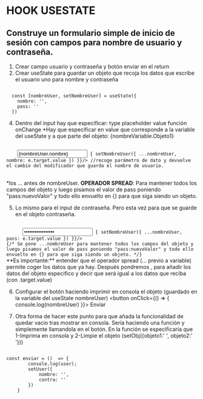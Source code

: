 
# HOOK USESTATE
## Construye un formulario simple de inicio de sesión con campos para nombre de usuario y contraseña.

1. Crear campo usuario y contraseña y botón enviar en el return
3. Crear useState para guardar un objeto que recoja los datos que escribe el usuario uno para nombre y contraseña
<code>
  const [nombreUser, setNombreUser] = useState({
    nombre: '',
    pass: ''
  })
</code>

4. Dentro del input hay que especificar: 
        type
        placeholder
        value
        función onChange
*Hay que especificar en value que corresponde a la variable del useState y a que parte del objeto: {nombreVariable.Objeto1}
<pre>
<code>
    <input
        type='text'
        placeholder=' Nombre'
        value={nombreUser.nombre} // ponemos el valor del objeto que nos interesa en este caso nombreUser.nombre
        onChange={(e) => { setNombreUser({ ...nombreUser, nombre: e.target.value }) }}/> //recoge parámetro de dato y devuelve el cambio del modificador que guarda el nombre de usuario. 
</code>
</pre>
*los ... antes de nombreUser. 
**OPERADOR SPREAD**: Para mantener todos los campos del objeto y luego pisamos el valor de pass poniendo "pass:nuevoValor" y todo ello envuelto en {} para que siga siendo un objeto.

5. Lo mismo para el input de contraseña. Pero esta vez para que se guarde en el objeto contraseña.
<code>
      <input 
        type='password' 
        placeholder='Contraseña' 
        value={nombreUser.pass} 
        onChange={(e) => { setNombreUser({ ...nombreUser, pass: e.target.value }) }}/>
{/* Se pone ...nombreUser para mantener todos los campos del objeto y luego pisamos el valor de pass poniendo "pass:nuevoValor" y todo ello envuelto en {} para que siga siendo un objeto. */}
</code>
**Es importante:** entender que el operador spread (... previo a variable) permite coger los datos que ya hay. Después pondremos , para añadir los datos del objeto especifico y decir que será igual a los datos que reciba (con .target.value)

6. Configurar el botón haciendo imprimir en consola el objeto (guardado en la variable del useState nombreUser)
      <button onClick={() => { console.log(nombreUser) }}> Enviar </button>

7. Otra forma de hacer este punto para que añada la funcionalidad de quedar vacio tras mostrar en consola. Sería haciendo una función y simplemente llamandola en el botón.
En la función se especificaría que 1-Imprima en consola y 2-Limpie el objeto (setObj({objeto1:' ', objeto2:' '}))
<code>
const enviar = ()  => {
        console.log(user);
        setUser({
            nombre: '',
            contra: ''
        })
    }
</code>
